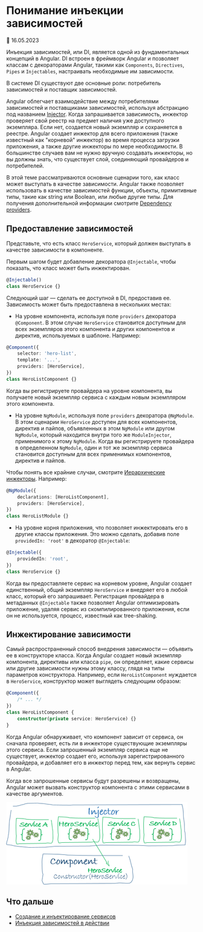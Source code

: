 # Понимание инъекции зависимостей

:date: 16.05.2023

Инъекция зависимостей, или DI, является одной из фундаментальных концепций в Angular. DI встроен в фреймворк Angular и позволяет классам с декораторами Angular, такими как `Components`, `Directives`, `Pipes` и `Injectables`, настраивать необходимые им зависимости.

В системе DI существуют две основные роли: потребитель зависимостей и поставщик зависимостей.

Angular облегчает взаимодействие между потребителями зависимостей и поставщиками зависимостей, используя абстракцию под названием [Injector](glossary.md#injector). Когда запрашивается зависимость, инжектор проверяет свой реестр на предмет наличия уже доступного экземпляра. Если нет, создается новый экземпляр и сохраняется в реестре. Angular создает инжектор для всего приложения (также известный как "корневой" инжектор) во время процесса загрузки приложения, а также другие инжекторы по мере необходимости. В большинстве случаев вам не нужно вручную создавать инжекторы, но вы должны знать, что существует слой, соединяющий провайдеров и потребителей.

В этой теме рассматриваются основные сценарии того, как класс может выступать в качестве зависимости. Angular также позволяет использовать в качестве зависимостей функции, объекты, примитивные типы, такие как string или Boolean, или любые другие типы. Для получения дополнительной информации смотрите [Dependency providers](dependency-injection-providers.md).

## Предоставление зависимостей

Представьте, что есть класс `HeroService`, который должен выступать в качестве зависимости в компоненте.

Первым шагом будет добавление декоратора `@Injectable`, чтобы показать, что класс может быть инжектирован.

```ts
@Injectable()
class HeroService {}
```

Следующий шаг — сделать ее доступной в DI, предоставив ее. Зависимость может быть предоставлена в нескольких местах:

-   На уровне компонента, используя поле `providers` декоратора `@Component`. В этом случае `HeroService` становится доступным для всех экземпляров этого компонента и других компонентов и директив, используемых в шаблоне. Например:

```ts
@Component({
    selector: 'hero-list',
    template: '...',
    providers: [HeroService],
})
class HeroListComponent {}
```

Когда вы регистрируете провайдера на уровне компонента, вы получаете новый экземпляр сервиса с каждым новым экземпляром этого компонента.

-   На уровне `NgModule`, используя поле `providers` декоратора `@NgModule`. В этом сценарии `HeroService` доступен для всех компонентов, директив и пайпов, объявленных в этом `NgModule` или другом `NgModule`, который находится внутри того же `ModuleInjector`, применимого к этому `NgModule`. Когда вы регистрируете провайдера в определенном `NgModule`, один и тот же экземпляр сервиса становится доступным для всех применимых компонентов, директив и пайпов.

Чтобы понять все крайние случаи, смотрите [Иерархические инжекторы](hierarchical-dependency-injection.md). Например:

```ts
@NgModule({
    declarations: [HeroListComponent],
    providers: [HeroService],
})
class HeroListModule {}
```

-   На уровне корня приложения, что позволяет инжектировать его в другие классы приложения. Это можно сделать, добавив поле `providedIn: 'root'` в декоратор `@Injectable`:

```ts
@Injectable({
    providedIn: 'root',
})
class HeroService {}
```

Когда вы предоставляете сервис на корневом уровне, Angular создает единственный, общий экземпляр `HeroService` и внедряет его в любой класс, который его запрашивает. Регистрация провайдера в метаданных `@Injectable` также позволяет Angular оптимизировать приложение, удаляя сервис из скомпилированного приложения, если он не используется, процесс, известный как tree-shaking.

## Инжектирование зависимости

Самый распространенный способ внедрения зависимости — объявить ее в конструкторе класса. Когда Angular создает новый экземпляр компонента, директивы или класса `pipe`, он определяет, какие сервисы или другие зависимости нужны этому классу, глядя на типы параметров конструктора. Например, если `HeroListComponent` нуждается в `HeroService`, конструктор может выглядеть следующим образом:

```ts
@Component({
    /* ... */
})
class HeroListComponent {
    constructor(private service: HeroService) {}
}
```

Когда Angular обнаруживает, что компонент зависит от сервиса, он сначала проверяет, есть ли в инжекторе существующие экземпляры этого сервиса. Если запрошенный экземпляр сервиса еще не существует, инжектор создает его, используя зарегистрированного провайдера, и добавляет его в инжектор перед тем, как вернуть сервис в Angular.

Когда все запрошенные сервисы будут разрешены и возвращены, Angular может вызвать конструктор компонента с этими сервисами в качестве аргументов.

![Service](injector-injects.png)

## Что дальше

-   [Создание и инъектирование сервисов](creating-injectable-service.md)
-   [Инъекция зависимостей в действии](dependency-injection-in-action.md)
